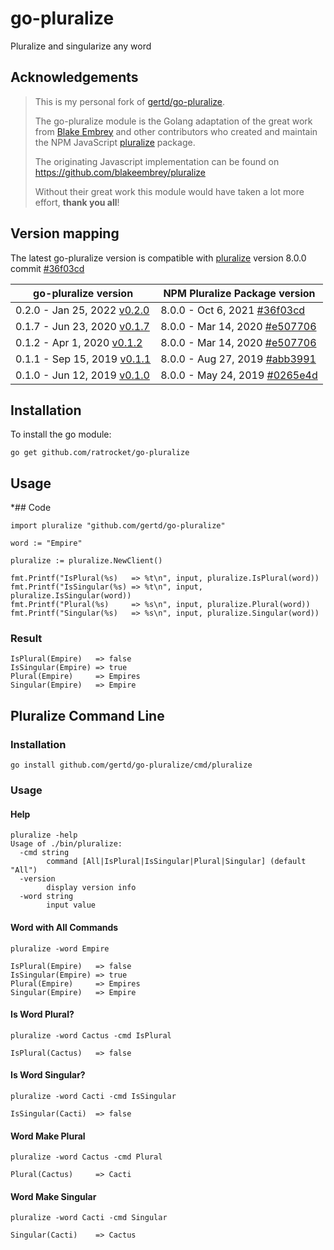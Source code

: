 # go-pluralize

Pluralize and singularize any word

## Acknowledgements

> This is my personal fork of [gertd/go-pluralize](https://github.com/gertd/go-pluralize).
>
> The go-pluralize module is the  Golang adaptation of the great work
> from [Blake Embrey](https://www.npmjs.com/~blakeembrey) and other
> contributors who created and maintain the NPM JavaScript
> [pluralize](https://www.npmjs.com/package/pluralize) package.
>
> The originating Javascript implementation can be found on
> https://github.com/blakeembrey/pluralize
>
> Without their great work this module would have taken a lot more
> effort, **thank you all**!

## Version mapping

The latest go-pluralize version is compatible with
[pluralize](https://www.npmjs.com/package/pluralize) version 8.0.0
commit
[#36f03cd](https://github.com/blakeembrey/pluralize/commit/36f03cd2d573fa6d23e12e1529fa4627e2af74b4)

| go-pluralize version  | NPM Pluralize Package version |
| ------------- | ------------- |
| 0.2.0 - Jan 25, 2022 [v0.2.0](https://github.com/gertd/go-pluralize/releases/tag/v0.2.0) | 8.0.0 - Oct 6, 2021 [#36f03cd](https://github.com/blakeembrey/pluralize/commit/36f03cd2d573fa6d23e12e1529fa4627e2af74b4)
| 0.1.7 - Jun 23, 2020 [v0.1.7](https://github.com/gertd/go-pluralize/releases/tag/v0.1.7) | 8.0.0 - Mar 14, 2020 [#e507706](https://github.com/blakeembrey/pluralize/commit/e507706be779612c06ebfd6043163e063e791d79)
| 0.1.2 - Apr 1, 2020 [v0.1.2](https://github.com/gertd/go-pluralize/releases/tag/v0.1.2) | 8.0.0 - Mar 14, 2020 [#e507706](https://github.com/blakeembrey/pluralize/commit/e507706be779612c06ebfd6043163e063e791d79)
| 0.1.1 - Sep 15, 2019 [v0.1.1](https://github.com/gertd/go-pluralize/releases/tag/v0.1.1) | 8.0.0 - Aug 27, 2019 [#abb3991](https://github.com/blakeembrey/pluralize/commit/abb399111aedd1d62dd418d7e0217d85f5bf22c9)
| 0.1.0 - Jun 12, 2019 [v0.1.0](https://github.com/gertd/go-pluralize/releases/tag/v0.1.0) | 8.0.0 - May 24, 2019 [#0265e4d](https://github.com/blakeembrey/pluralize/commit/0265e4d131ecad8e11c420fa4be98b75dc92c33d)

## Installation

To install the go module:

    go get github.com/ratrocket/go-pluralize

## Usage

*## Code

    import pluralize "github.com/gertd/go-pluralize"

    word := "Empire"

    pluralize := pluralize.NewClient()

    fmt.Printf("IsPlural(%s)   => %t\n", input, pluralize.IsPlural(word))
    fmt.Printf("IsSingular(%s) => %t\n", input, pluralize.IsSingular(word))
    fmt.Printf("Plural(%s)     => %s\n", input, pluralize.Plural(word))
    fmt.Printf("Singular(%s)   => %s\n", input, pluralize.Singular(word))

### Result

	IsPlural(Empire)   => false
	IsSingular(Empire) => true
	Plural(Empire)     => Empires
	Singular(Empire)   => Empire

## Pluralize Command Line

### Installation

	go install github.com/gertd/go-pluralize/cmd/pluralize

### Usage

#### Help

	pluralize -help
    Usage of ./bin/pluralize:
      -cmd string
            command [All|IsPlural|IsSingular|Plural|Singular] (default "All")
      -version
            display version info
      -word string
            input value

#### Word with All Commands

    pluralize -word Empire

	IsPlural(Empire)   => false
	IsSingular(Empire) => true
	Plural(Empire)     => Empires
	Singular(Empire)   => Empire

#### Is Word Plural?

    pluralize -word Cactus -cmd IsPlural

	IsPlural(Cactus)   => false

#### Is Word Singular?

    pluralize -word Cacti -cmd IsSingular

    IsSingular(Cacti)  => false

#### Word Make Plural

    pluralize -word Cactus -cmd Plural

	Plural(Cactus)     => Cacti

#### Word Make Singular

    pluralize -word Cacti -cmd Singular

	Singular(Cacti)    => Cactus
